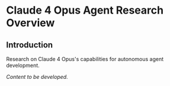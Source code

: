 # Claude 4 Opus Agent Research Overview

## Introduction
Research on Claude 4 Opus's capabilities for autonomous agent development.

*Content to be developed.*